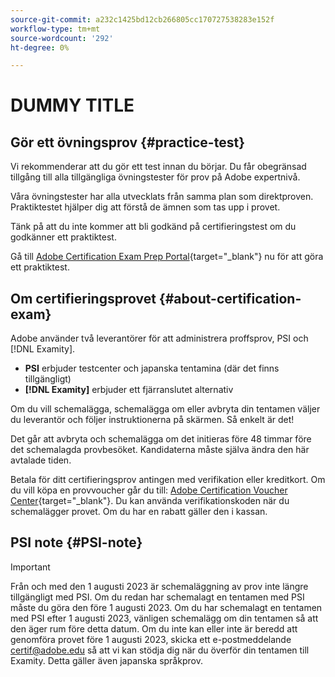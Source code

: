 ```yaml
---
source-git-commit: a232c1425bd12cb266805cc170727538283e152f
workflow-type: tm+mt
source-wordcount: '292'
ht-degree: 0%

---
```

# DUMMY TITLE

## Gör ett övningsprov {#practice-test}

Vi rekommenderar att du gör ett test innan du börjar. Du får obegränsad tillgång till alla tillgängliga övningstester för prov på Adobe expertnivå.

Våra övningstester har alla utvecklats från samma plan som direktproven. Praktiktestet hjälper dig att förstå de ämnen som tas upp i provet.

Tänk på att du inte kommer att bli godkänd på certifieringstest om du godkänner ett praktiktest.

Gå till [Adobe Certification Exam Prep Portal](https://www.certmetrics.com/adobe/candidate/gmetrix_sso.aspx){target="_blank"} nu för att göra ett praktiktest.

## Om certifieringsprovet {#about-certification-exam}

Adobe använder två leverantörer för att administrera proffsprov, PSI och [!DNL Examity].

* **PSI** erbjuder testcenter och japanska tentamina (där det finns tillgängligt)
* **[!DNL Examity]** erbjuder ett fjärranslutet alternativ

Om du vill schemalägga, schemalägga om eller avbryta din tentamen väljer du leverantör och följer instruktionerna på skärmen. Så enkelt är det!

Det går att avbryta och schemalägga om det initieras före 48 timmar före det schemalagda provbesöket. Kandidaterna måste själva ändra den här avtalade tiden.

Betala för ditt certifieringsprov antingen med verifikation eller kreditkort. Om du vill köpa en provvoucher går du till: [Adobe Certification Voucher Center](https://market.xvoucher.com/adobe/global){target="_blank"}. Du kan använda verifikationskoden när du schemalägger provet. Om du har en rabatt gäller den i kassan.

## PSI note {#PSI-note}

>[!IMPORTANT]
>
>Från och med den 1 augusti 2023 är schemaläggning av prov inte längre tillgängligt med PSI. Om du redan har schemalagt en tentamen med PSI måste du göra den före 1 augusti 2023. Om du har schemalagt en tentamen med PSI efter 1 augusti 2023, vänligen schemalägg om din tentamen så att den äger rum före detta datum. Om du inte kan eller inte är beredd att genomföra provet före 1 augusti 2023, skicka ett e-postmeddelande <certif@adobe.edu> så att vi kan stödja dig när du överför din tentamen till Examity. Detta gäller även japanska språkprov.